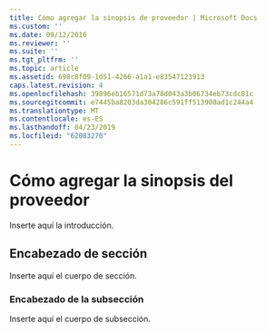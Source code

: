 ```yaml
---
title: Cómo agregar la sinopsis de proveedor | Microsoft Docs
ms.custom: ''
ms.date: 09/12/2016
ms.reviewer: ''
ms.suite: ''
ms.tgt_pltfrm: ''
ms.topic: article
ms.assetid: 698c8f09-1d51-4266-a1a1-e83547123913
caps.latest.revision: 4
ms.openlocfilehash: 39896eb16571d73a78d043a3b06734eb73cdc81c
ms.sourcegitcommit: e7445ba8203da304286c591ff513900ad1c244a4
ms.translationtype: MT
ms.contentlocale: es-ES
ms.lasthandoff: 04/23/2019
ms.locfileid: "62083270"
---
```

# <a name="how-to-add-the-provider-synopsis"></a>Cómo agregar la sinopsis del proveedor
Inserte aquí la introducción.

## <a name="section-heading"></a>Encabezado de sección
 Inserte aquí el cuerpo de sección.

### <a name="subsection-heading"></a>Encabezado de la subsección
 Inserte aquí el cuerpo de subsección.
